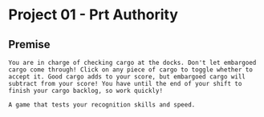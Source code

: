 
# Project 01 - Prt Authority

## Premise
    You are in charge of checking cargo at the docks. Don't let embargoed cargo come through! Click on any piece of cargo to toggle whether to accept it. Good cargo adds to your score, but embargoed cargo will subtract from your score! You have until the end of your shift to finish your cargo backlog, so work quickly!

    A game that tests your recognition skills and speed. 

## 



